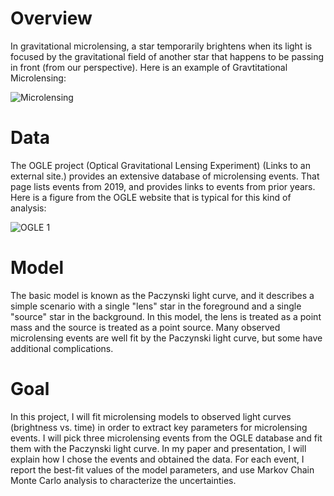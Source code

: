 # Overview
In gravitational microlensing, a star temporarily brightens when its light is focused by the gravitational field of another star that happens to be passing in front (from our perspective). Here is an example of Gravtitational Microlensing:

![Microlensing](https://d2pn8kiwq2w21t.cloudfront.net/images/imageskepler20160407kepler20160407-16.width-1024.gif)


# Data 
The OGLE project (Optical Gravitational Lensing Experiment) (Links to an external site.) provides an extensive database of microlensing events. That page lists events from 2019, and provides links to events from prior years. Here is a figure from the OGLE website that is typical for this kind of analysis:

![OGLE 1](http://ogle.astrouw.edu.pl/ogle4/ews/2019/data/2019/blg-0001/lcurve.gif)



# Model
The basic model is known as the Paczynski light curve, and it describes a simple scenario with a single "lens" star in the foreground and a single "source" star in the background. In this model, the lens is treated as a point mass and the source is treated as a point source. Many observed microlensing events are well fit by the Paczynski light curve, but some have additional complications.


# Goal
In this project, I will fit microlensing models to observed light curves (brightness vs. time) in order to extract key parameters for microlensing events. I will pick three microlensing events from the OGLE database and fit them with the Paczynski light curve. In my paper and presentation, I will explain how I chose the events and obtained the data. For each event, I report the best-fit values of the model parameters, and use Markov Chain Monte Carlo analysis to characterize the uncertainties.
